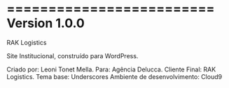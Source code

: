 =========================
Version 1.0.0
=========================
RAK Logistics

Site Institucional, construído para WordPress.

Criado por: Leoni Tonet Mella.
Para: Agência Delucca.
Cliente Final: RAK Logistics.
Tema base: Underscores
Ambiente de desenvolvimento: Cloud9